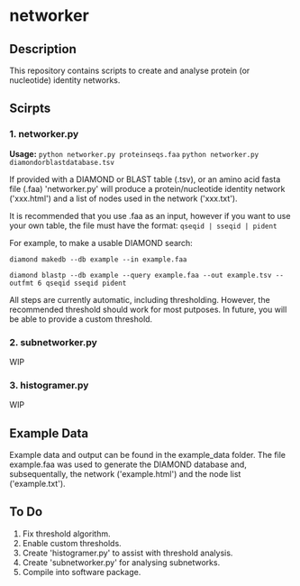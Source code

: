 # networker

## Description

This repository contains scripts to create and analyse protein (or nucleotide) identity networks.

## Scirpts

### 1. networker.py
**Usage:**
`python networker.py proteinseqs.faa`
`python networker.py diamondorblastdatabase.tsv`

If provided with a DIAMOND or BLAST table (.tsv), or an amino acid fasta file (.faa) 'networker.py' will produce a protein/nucleotide identity network ('xxx.html') and a list of nodes used in the network ('xxx.txt'). 

It is recommended that you use .faa as an input, however if you want to use your own table, the file must have the format: `qseqid | sseqid | pident`

For example, to make a usable DIAMOND search:

`diamond makedb --db example --in example.faa`

`diamond blastp --db example --query example.faa --out example.tsv --outfmt 6 qseqid sseqid pident`

All steps are currently automatic, including thresholding. However, the recommended threshold should work for most putposes. In future, you will be able to provide a custom threshold.

### 2. subnetworker.py 
WIP

### 3. histogramer.py
WIP

## Example Data
Example data and output can be found in the example_data folder. The file example.faa was used to generate the DIAMOND database and, subsequentally, the network ('example.html') and the node list ('example.txt').

## To Do
1. Fix threshold algorithm.
2. Enable custom thresholds.
3. Create 'histogramer.py' to assist with threshold analysis.
4. Create 'subnetworker.py' for analysing subnetworks. 
5. Compile into software package.

